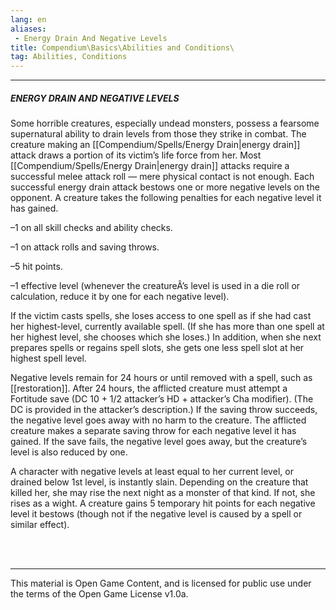 ```yaml
---
lang: en
aliases:
 - Energy Drain And Negative Levels
title: Compendium\Basics\Abilities and Conditions\
tag: Abilities, Conditions
---
```


---
##### ENERGY DRAIN AND NEGATIVE LEVELS

Some horrible creatures, especially undead monsters, possess a fearsome supernatural ability to drain levels from those they strike in combat. The creature making an [[Compendium/Spells/Energy Drain|energy drain]] attack draws a portion of its victim’s life force from her. Most [[Compendium/Spells/Energy Drain|energy drain]] attacks require a successful melee attack roll — mere physical contact is not enough. Each successful energy drain attack bestows one or more negative levels on the opponent. A creature takes the following penalties for each negative level it has gained.

–1 on all skill checks and ability checks.

–1 on attack rolls and saving throws.

–5 hit points.

–1 effective level (whenever the creatureÂ’s level is used in a die roll or calculation, reduce it by one for each negative level).

If the victim casts spells, she loses access to one spell as if she had cast her highest-level, currently available spell. (If she has more than one spell at her highest level, she chooses which she loses.) In addition, when she next prepares spells or regains spell slots, she gets one less spell slot at her highest spell level.

Negative levels remain for 24 hours or until removed with a spell, such as [[restoration]]. After 24 hours, the afflicted creature must attempt a Fortitude save (DC 10 + 1/2 attacker’s HD + attacker’s Cha modifier). (The DC is provided in the attacker’s description.) If the saving throw succeeds, the negative level goes away with no harm to the creature. The afflicted creature makes a separate saving throw for each negative level it has gained. If the save fails, the negative level goes away, but the creature’s level is also reduced by one.

A character with negative levels at least equal to her current level, or drained below 1st level, is instantly slain. Depending on the creature that killed her, she may rise the next night as a monster of that kind. If not, she rises as a wight. A creature gains 5 temporary hit points for each negative level it bestows (though not if the negative level is caused by a spell or similar effect).

<br><br>

---

This material is Open Game Content, and is licensed for public use under the terms of the Open Game License v1.0a.

